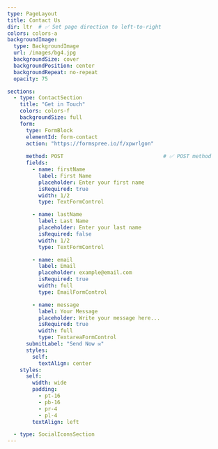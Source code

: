 ```yaml
---
type: PageLayout
title: Contact Us
dir: ltr  # ✅ Set page direction to left-to-right
colors: colors-a
backgroundImage:
  type: BackgroundImage
  url: /images/bg4.jpg
  backgroundSize: cover
  backgroundPosition: center
  backgroundRepeat: no-repeat
  opacity: 75

sections:
  - type: ContactSection
    title: "Get in Touch"
    colors: colors-f
    backgroundSize: full
    form:
      type: FormBlock
      elementId: form-contact
      action: "https://formspree.io/f/xpwrlgon"
 
      method: POST                                # ✅ POST method
      fields:
        - name: firstName
          label: First Name
          placeholder: Enter your first name
          isRequired: true
          width: 1/2
          type: TextFormControl

        - name: lastName
          label: Last Name
          placeholder: Enter your last name
          isRequired: false
          width: 1/2    
          type: TextFormControl

        - name: email
          label: Email
          placeholder: example@email.com
          isRequired: true
          width: full
          type: EmailFormControl

        - name: message
          label: Your Message
          placeholder: Write your message here...
          isRequired: true
          width: full
          type: TextareaFormControl
      submitLabel: "Send Now ✉️"
      styles:
        self:
          textAlign: center
    styles:
      self:
        width: wide
        padding:
          - pt-16
          - pb-16
          - pr-4
          - pl-4
        textAlign: left

  - type: SocialIconsSection
---
```

